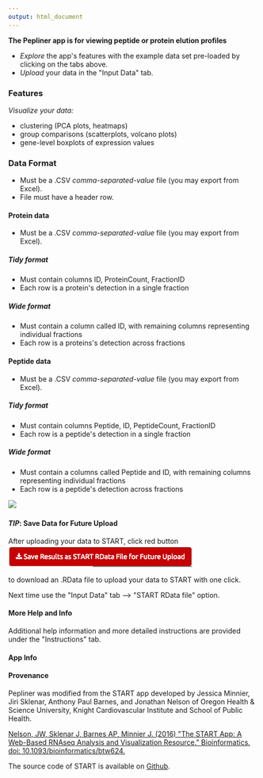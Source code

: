 ```yaml
---
output: html_document
---
```


**The Pepliner app is for viewing peptide or protein elution profiles**


- *Explore* the app's features with the example data set pre-loaded by clicking on the tabs above.
- *Upload* your data in the "Input Data" tab.


### <a name="features"></a> Features


*Visualize your data:*

- clustering (PCA plots, heatmaps)
- group comparisons (scatterplots, volcano plots)
- gene-level boxplots of expression values

### <a name="dataformats"></a> Data Format

- Must be a .CSV *comma-separated-value* file (you may export from Excel).
- File must have a header row.
 
#### Protein data

- Must be a .CSV *comma-separated-value* file (you may export from Excel).

##### Tidy format
- Must contain columns ID, ProteinCount, FractionID
- Each row is a protein's detection in a single fraction

##### Wide format
- Must contain a column called ID, with remaining columns representing individual fractions
- Each row is a proteins's detection across fractions
 
#### Peptide data

- Must be a .CSV *comma-separated-value* file (you may export from Excel).

##### Tidy format
- Must contain columns Peptide, ID, PeptideCount, FractionID
- Each row is a peptide's detection in a single fraction

##### Wide format
- Must contain a columns called Peptide and ID, with remaining columns representing individual fractions
- Each row is a peptide's detection across fractions

![](exampleanalysisdata.png)

#### <a name="savedata"></a> *TIP*: Save Data for Future Upload

After uploading your data to START, click red button
![](ex_click_rdata.png)

to download an .RData file to upload your data to START with one click.

Next time use the "Input Data" tab --> "START RData file" option.


#### <a name="help"></a> More Help and Info

Additional help information and more detailed instructions are provided under the "Instructions" tab.

#### App Info


#### Provenance

Pepliner was modified from the START app developed by Jessica Minnier, Jiri Sklenar, Anthony Paul Barnes, and Jonathan Nelson
of Oregon Health & Science University, Knight Cardiovascular Institute and School of Public Health.

[Nelson, JW, Sklenar J, Barnes AP, Minnier J. (2016) "The START App: A Web-Based RNAseq Analysis and Visualization Resource." Bioinformatics.  doi: 10.1093/bioinformatics/btw624.](http://bioinformatics.oxfordjournals.org/content/early/2016/09/27/bioinformatics.btw624.abstract)

The source code of START is available on [Github](https://github.com/jminnier/STARTapp).



